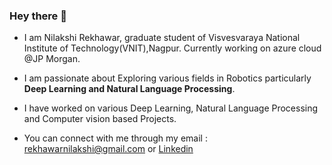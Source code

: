 ### Hey there 👋

<!--
**nilakshi104/nilakshi104** is a ✨ _special_ ✨ repository because its `README.md` (this file) appears on your GitHub profile.

Here are some ideas to get you started:

- 🔭 I’m currently working on ...
- 🌱 I’m currently learning ...
- 👯 I’m looking to collaborate on ...
- 🤔 I’m looking for help with ...
- 💬 Ask me about ...
- 📫 How to reach me: ...
- 😄 Pronouns: ...
- ⚡ Fun fact: ...
-->

* I am Nilakshi Rekhawar, graduate student of Visvesvaraya National Institute of Technology(VNIT),Nagpur. Currently working on azure cloud @JP Morgan.

* I am passionate about Exploring various fields in Robotics particularly **Deep Learning and Natural Language Processing**.

* I have worked on various Deep Learning, Natural Language Processing and Computer vision based Projects.

* You can connect with me through my email : [rekhawarnilakshi@gmail.com](mailto:rekhawarnilakshi@gmail.com) or [Linkedin](https://www.linkedin.com/in/nilakshi-rekhawar/)
